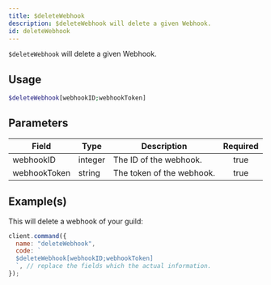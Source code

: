 ```yaml
---
title: $deleteWebhook
description: $deleteWebhook will delete a given Webhook.
id: deleteWebhook
---
```


`$deleteWebhook` will delete a given Webhook.

## Usage

```php
$deleteWebhook[webhookID;webhookToken]
```

## Parameters

| Field        | Type    | Description               | Required |
| ------------ | ------- | ------------------------- | :------: |
| webhookID    | integer | The ID of the webhook.    |   true   |
| webhookToken | string  | The token of the webhook. |   true   |

## Example(s)

This will delete a webhook of your guild:

```javascript
client.command({
  name: "deleteWebhook",
  code: `
  $deleteWebhook[webhookID;webhookToken]
  `, // replace the fields which the actual information.
});
```
